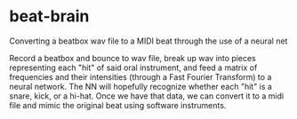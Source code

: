 # beat-brain
Converting a beatbox wav file to a MIDI beat through the use of a neural net

Record a beatbox and bounce to wav file, break up wav into pieces representing each "hit" of said oral instrument, and feed a matrix of 
frequencies and their intensities (through a Fast Fourier Transform) to a neural network. The NN will hopefully recognize whether each 
"hit" is a snare, kick, or a hi-hat. Once we have that data, we can convert it to a midi file and mimic the original beat using software 
instruments.
